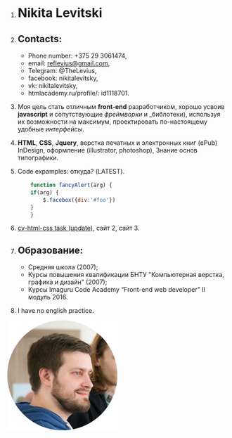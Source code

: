 1. # Nikita Levitski
2. ## Contacts:
    * Phone number: +375 29 3061474,
    * email: reflevius@gmail.com,
    * Telegram: @TheLevius,
    * facebook: nikitalevitsky,
    * vk: nikitalevitsky,
    * htmlacademy.ru/profile/: id1118701.

3. Моя цель стать отличным __front-end__ разработчиком, хорошо усвоив __javascript__ и сопутствующие _фреймворки_ и _библотеки), используя их возможности на максимум, проектировать по-настоящему удобные _интерфейсы_.
4. __HTML__, __CSS__, __Jquery__, верстка печатных и электронных книг (ePub) InDesign, оформление (illustrator, photoshop), Знание основ типографики.
5. Code expamples: откуда? (LATEST).
    ```javascript
        function fancyAlert(arg) {
        if(arg) {
            $.facebox({div:'#foo'})
        }
        }
    ```
6. [cv-html-css task (update)](https://thelevius.github.io/rsschool/index.html), сайт 2, сайт 3.
7. ## Образование:
    * Средняя школа (2007);
    * Курсы повышения квалификации БНТУ "Компьютерная верстка, графика и дизайн" (2007);
    * Курсы Imaguru Code Academy “Front-end web developer” II модуль 2016.
8. I have no english practice.

![my avatar](/img/avatar-markdown-cv.png)
